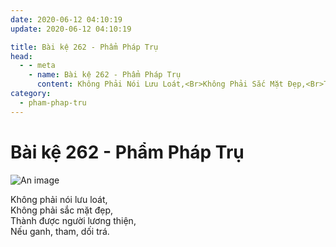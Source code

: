 ```yaml
---
date: 2020-06-12 04:10:19
update: 2020-06-12 04:10:19

title: Bài kệ 262 - Phẩm Pháp Trụ
head:
  - - meta
    - name: Bài kệ 262 - Phẩm Pháp Trụ
      content: Không Phải Nói Lưu Loát,<Br>Không Phải Sắc Mặt Đẹp,<Br>Thành Được Người Lương Thiện,<Br>Nếu Ganh, Tham, Dối Trá.<Br>
category:
  - pham-phap-tru
---
```


# Bài kệ 262 - Phẩm Pháp Trụ

![An image](/img/pham-phap-tru/pham-phap-tru-262.jpg)

Không phải nói lưu loát,<br>Không phải sắc mặt đẹp,<br>Thành được người lương thiện,<br>Nếu ganh, tham, dối trá.<br>
